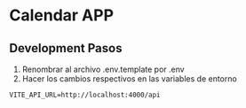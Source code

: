 # Calendar APP

## Development Pasos

1. Renombrar al archivo .env.template por .env
2. Hacer los cambios respectivos en las variables de entorno

```
VITE_API_URL=http://localhost:4000/api

```
